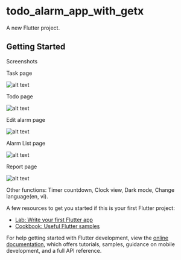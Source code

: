 # todo_alarm_app_with_getx

A new Flutter project.

## Getting Started

Screenshots

Task page

![alt text](https://github.com/trunnuyen/Todo-Alarm-app-Getx-Flutter/blob/main/todo_app_with_getx/assets/images/screenshots/task_page.png?raw=true)

Todo page

![alt text](https://github.com/trunnuyen/Todo-Alarm-app-Getx-Flutter/blob/main/todo_app_with_getx/assets/images/screenshots/todo_page.png?raw=true)

Edit alarm page

![alt text](https://github.com/trunnuyen/Todo-Alarm-app-Getx-Flutter/blob/main/todo_app_with_getx/assets/images/screenshots/edit_alarm_page.png?raw=true)

Alarm List page

![alt text](https://github.com/trunnuyen/Todo-Alarm-app-Getx-Flutter/blob/main/todo_app_with_getx/assets/images/screenshots/alarm_page.png?raw=true)

Report page

![alt text](https://github.com/trunnuyen/Todo-Alarm-app-Getx-Flutter/blob/main/todo_app_with_getx/assets/images/screenshots/report_page.png?raw=true)

Other functions: Timer countdown, Clock view, Dark mode, Change language(en, vi).

A few resources to get you started if this is your first Flutter project:

- [Lab: Write your first Flutter app](https://docs.flutter.dev/get-started/codelab)
- [Cookbook: Useful Flutter samples](https://docs.flutter.dev/cookbook)

For help getting started with Flutter development, view the
[online documentation](https://docs.flutter.dev/), which offers tutorials,
samples, guidance on mobile development, and a full API reference.
